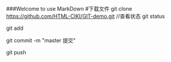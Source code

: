 ###Welcome to use MarkDown
#下载文件
git clone https://github.com/HTML-CIKI/GIT-demo.git
//查看状态
git status

git add

git commit -m "master 提交"

git push

